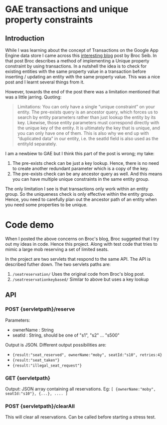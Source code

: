 # GAE transactions and unique property constraints

## Introduction
While I was learning about the concept of Transactions on the Google App Engine data store
I came across this [interesting blog][bp] post by Broc Seib. In that post Broc describes
a method of implementing a Unique property constraint by using transactions. In a nutshell the idea is
to check for existing entities with the same property value in a transaction before inserting / updating an entity with
the same property value. This was a nice post and I learnt several things from it.

However, towards the end of the post there was a limitation mentioned that was a little jarring. Quoting:

> Limitations: You can only have a single “unique constraint” on your entity.
> The pre-exists query is an ancestor query, which forces us to search by entity parameters rather than just lookup the entity by its key.
> Likewise, those entity parameters must correspond directly with the unique key of the entity.
> It is ultimately the key that is unique, and you can only have one of them.
> This is also why we end up with “duplicated data” in our entity, i.e. the seatId field is also used as the entityId separately.

I am a newbiew to GAE but I think this part of the post is wrong; my take:

1. The pre-exists check can be just a key lookup. Hence, there is no need to create another redundant parameter which is a copy of the key.
2. The pre-exists check can be any ancestor query as well. And this means you can have multiple unique constraints in the same entity group.

The only limitation I see is that transactions only work within an entity group. So the uniqueness check
is only effective within the entity group. Hence, you need to carefully plan out the ancestor path of an entity
when you need some properties to be unique.

# Code demo
When I posted the above concerns on Broc's blog, Broc suggeted that I try out my ideas in code. Hence this project. Along with test code that tries to mimic a large mob reserving a set of limited seats.

In the project are two servlets that respond to the same API. The API is described futher down. The two servlets paths are:

1. `/seatreservation/`  Uses the original code from Broc's blog post.
2. `/seatreservationkeybased/` Similar to above but uses a key lookup

## API

### POST {servletpath}/reserve
Parameters:

  * ownerName : String
  * seatId : String, should be one of "s1", "s2" ... "s500"

Output is JSON. Different output possibilities are:

  * `{result:"seat_reserved", ownerName:"moby", seatId:"s10", retries:4}`
  * `{result:"seat_taken"}`
  * `{result:"illegal_seat_request"}`

### GET {servletpath}
Output: JSON array containing all reservations. Eg:
`[ {ownerName:"moby", seatId:"s10"}, {...}, .... ]`

### POST {servletpath}/clearAll
This will clear all reservations. Can be called before starting a stress test.

  [bp]:http://blog.broc.seib.net/2011/06/unique-constraint-in-appengine.html
